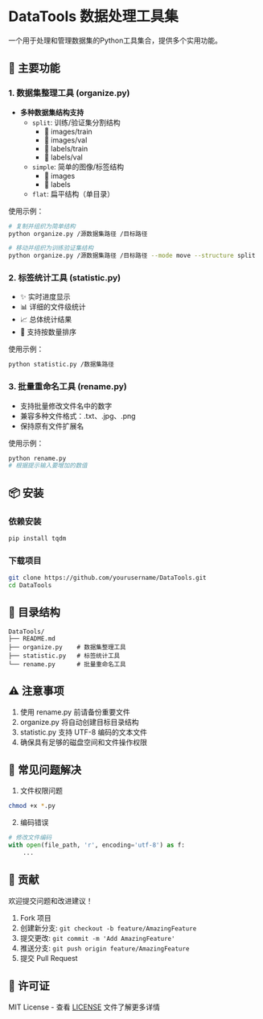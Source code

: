 # DataTools 数据处理工具集

一个用于处理和管理数据集的Python工具集合，提供多个实用功能。

## 🚀 主要功能

### 1. 数据集整理工具 (organize.py)
- **多种数据集结构支持**
  - `split`: 训练/验证集分割结构
    - 📁 images/train
    - 📁 images/val
    - 📁 labels/train
    - 📁 labels/val
  - `simple`: 简单的图像/标签结构
    - 📁 images
    - 📁 labels
  - `flat`: 扁平结构（单目录）

使用示例：
```bash
# 复制并组织为简单结构
python organize.py /源数据集路径 /目标路径

# 移动并组织为训练验证集结构
python organize.py /源数据集路径 /目标路径 --mode move --structure split
```

### 2. 标签统计工具 (statistic.py)
- ✨ 实时进度显示
- 📊 详细的文件级统计
- 📈 总体统计结果
- 🔄 支持按数量排序

使用示例：
```bash
python statistic.py /数据集路径
```

### 3. 批量重命名工具 (rename.py)
- 支持批量修改文件名中的数字
- 兼容多种文件格式：.txt、.jpg、.png
- 保持原有文件扩展名

使用示例：
```bash
python rename.py
# 根据提示输入要增加的数值
```

## 📦 安装

### 依赖安装
```bash
pip install tqdm
```

### 下载项目
```bash
git clone https://github.com/yourusername/DataTools.git
cd DataTools
```

## 📁 目录结构

```
DataTools/
├── README.md
├── organize.py    # 数据集整理工具
├── statistic.py   # 标签统计工具
└── rename.py      # 批量重命名工具
```

## ⚠️ 注意事项

1. 使用 rename.py 前请备份重要文件
2. organize.py 将自动创建目标目录结构
3. statistic.py 支持 UTF-8 编码的文本文件
4. 确保具有足够的磁盘空间和文件操作权限

## 🔧 常见问题解决

1. 文件权限问题
```bash
chmod +x *.py
```

2. 编码错误
```python
# 修改文件编码
with open(file_path, 'r', encoding='utf-8') as f:
    ...
```

## 🤝 贡献

欢迎提交问题和改进建议！

1. Fork 项目
2. 创建新分支: `git checkout -b feature/AmazingFeature`
3. 提交更改: `git commit -m 'Add AmazingFeature'`
4. 推送分支: `git push origin feature/AmazingFeature`
5. 提交 Pull Request

## 📄 许可证

MIT License - 查看 [LICENSE](LICENSE) 文件了解更多详情